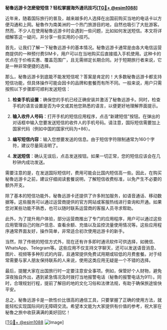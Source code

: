 **秘魯远游卡怎麽發短信？轻松掌握海外通讯技巧[[TG💪+ @esim1088](https://t.me/s/esim1088)]**

近年来，随着国际旅行的普及，越来越多的人选择在出国前购买当地的电话卡以方便沟通和上网。秘魯作为南美洲的一个热门旅游目的地，自然也吸引了大批游客。然而，不少人在使用秘魯远游卡时会遇到一些问题，比如如何发送短信。本文将详细解答这一疑问，并分享一些实用的小技巧。

首先，让我们了解一下秘魯远游卡的基本情况。秘魯远游卡通常是由各大电信运营商提供的一种预付费SIM卡，用户可以在当地购买后直接插入手机使用。这种卡的优点在于价格实惠、覆盖范围广，且无需绑定长期合同。对于短期旅行者来说，它是一种非常便捷的选择。

那么，秘魯远游卡到底能不能发短信呢？答案是肯定的！大多数秘魯远游卡都支持短信功能，但具体操作可能会因卡的品牌和套餐而有所不同。一般来说，用户只需按照以下步骤即可顺利发送短信：

1. **检查手机设置**：确保您的手机已经正确安装并激活了秘魯远游卡。同时，检查手机的语言设置是否为中文或其他您熟悉的语言，以便更好地理解界面提示。

2. **输入收件人号码**：打开手机的短信应用程序，点击“新建短信”按钮。在弹出的对话框中输入您要发送短信的收件人的手机号码。请注意，国际短信需要加上国家代码（例如中国的国家代码为+86）。

3. **编写短信内容**：输入您想要发送的信息。由于短信字符限制通常为160个字符，建议尽量简洁明了。

4. **发送短信**：确认无误后，点击发送按钮。如果一切正常，您的短信应该会在几秒钟内成功发送。

需要注意的是，在发送国际短信时，费用可能会比国内短信高一些。因此，在购买秘魯远游卡之前，建议仔细阅读套餐说明，了解短信收费标准，以免产生不必要的额外开支。

除了基本的短信功能外，秘魯远游卡还提供了许多附加服务，如语音通话、移动数据等。这些服务可以通过运营商提供的官方网站或客服热线进行查询和开通。如果您对某些功能不熟悉，也可以随时联系运营商的客服人员寻求帮助。

此外，为了提升用户体验，部分运营商推出了专门的应用程序，用户可以通过这些应用管理自己的账户信息、查看余额、充值以及监控流量使用情况等。这些应用程序通常界面友好，操作简单，非常适合初次使用远游卡的新手。

当然，除了传统的短信方式外，现在还有许多即时通讯软件可供选择，如微信、WhatsApp、Telegram等。这些应用不仅支持文字聊天，还可以发送语音消息、图片、视频等多种形式的内容，且通常提供免费试用期或较低的月费套餐。对于经常需要与家人朋友保持联系的人来说，使用这类应用无疑是一个不错的选择。

最后，提醒大家在出国旅行时一定要注意安全事项。例如，保管好个人财物，避免深夜独自外出，遇到紧急情况及时拨打当地报警电话（秘魯的报警电话为911）。同时，合理规划行程，提前了解目的地的文化习俗和法律法规，有助于确保旅途愉快平安。

总之，秘魯远游卡是一款性价比很高的通信工具，只要掌握了正确的使用方法，就能轻松实现国际间的无障碍交流。希望本文能为大家提供有价值的参考，祝大家在秘魯之旅中收获满满的美好回忆！

[[TG💪+ @esim1088](https://t.me/s/esim1088) ![Image](https://i.postimg.cc/4NQfJmqS/Snipaste-2025-05-13-00-14-12.png)]